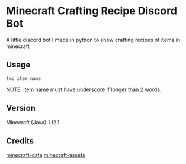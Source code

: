 # Minecraft Crafting Recipe Discord Bot
A little discord bot I made in python to show crafting recipes of items in minecraft

## Usage
```
!mc item_name
```
NOTE: item name must have underscore if longer than 2 words.

## Version
Minecraft (Java) 1.12.1

## Credits
[minecraft-data]([https://pages.github.com/](https://github.com/PrismarineJS/minecraft-data))
[minecraft-assets]([https://pages.github.com/](https://github.com/PrismarineJS/minecraft-assets/tree/master))

